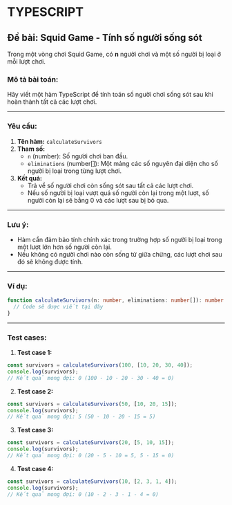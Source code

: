 # TYPESCRIPT

## Đề bài: Squid Game - Tính số người sống sót

Trong một vòng chơi Squid Game, có **n** người chơi và một số người bị loại ở mỗi lượt chơi.

### Mô tả bài toán:

Hãy viết một hàm TypeScript để tính toán số người chơi sống sót sau khi hoàn thành tất cả các lượt chơi.

---

### Yêu cầu:

1. **Tên hàm:** `calculateSurvivors`
2. **Tham số:**
   - `n` (number): Số người chơi ban đầu.
   - `eliminations` (number[]): Một mảng các số nguyên đại diện cho số người bị loại trong từng lượt chơi.
3. **Kết quả:**
   - Trả về số người chơi còn sống sót sau tất cả các lượt chơi.
   - Nếu số người bị loại vượt quá số người còn lại trong một lượt, số người còn lại sẽ bằng 0 và các lượt sau bị bỏ qua.

---

### Lưu ý:

- Hàm cần đảm bảo tính chính xác trong trường hợp số người bị loại trong một lượt lớn hơn số người còn lại.
- Nếu không có người chơi nào còn sống từ giữa chừng, các lượt chơi sau đó sẽ không được tính.

---

### Ví dụ:

```typescript
function calculateSurvivors(n: number, eliminations: number[]): number {
  // Code sẽ được viết tại đây
}
```

---

### Test cases:

1. **Test case 1:**

```typescript
const survivors = calculateSurvivors(100, [10, 20, 30, 40]);
console.log(survivors);
// Kết quả mong đợi: 0 (100 - 10 - 20 - 30 - 40 = 0)
```

2. **Test case 2:**

```typescript
const survivors = calculateSurvivors(50, [10, 20, 15]);
console.log(survivors);
// Kết quả mong đợi: 5 (50 - 10 - 20 - 15 = 5)
```

3. **Test case 3:**

```typescript
const survivors = calculateSurvivors(20, [5, 10, 15]);
console.log(survivors);
// Kết quả mong đợi: 0 (20 - 5 - 10 = 5, 5 - 15 = 0)
```

4. **Test case 4:**

```typescript
const survivors = calculateSurvivors(10, [2, 3, 1, 4]);
console.log(survivors);
// Kết quả mong đợi: 0 (10 - 2 - 3 - 1 - 4 = 0)
```
